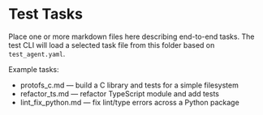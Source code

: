 # Test Tasks

Place one or more markdown files here describing end-to-end tasks. The test CLI will load a selected task file from this folder based on `test_agent.yaml`.

Example tasks:
- protofs_c.md — build a C library and tests for a simple filesystem
- refactor_ts.md — refactor TypeScript module and add tests
- lint_fix_python.md — fix lint/type errors across a Python package


